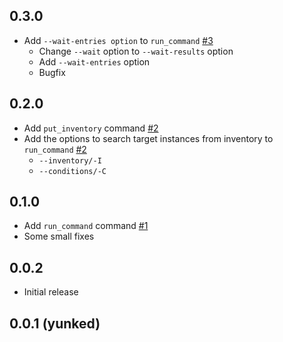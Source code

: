 ## 0.3.0
- Add `--wait-entries option` to `run_command` [#3][]
  - Change `--wait` option to `--wait-results` option
  - Add `--wait-entries` option
  - Bugfix

## 0.2.0
- Add `put_inventory` command [#2][]
- Add the options to search target instances from inventory to `run_command` [#2][]
  - `--inventory/-I`
  - `--conditions/-C`

## 0.1.0

- Add `run_command` command [#1][]
- Some small fixes

## 0.0.2

- Initial release

## 0.0.1 (yunked)

<!--- The following link definition list is generated by PimpMyChangelog --->
[#1]: https://github.com/serverworks/rezept/issues/1
[#2]: https://github.com/serverworks/rezept/issues/2
[#3]: https://github.com/serverworks/rezept/issues/3